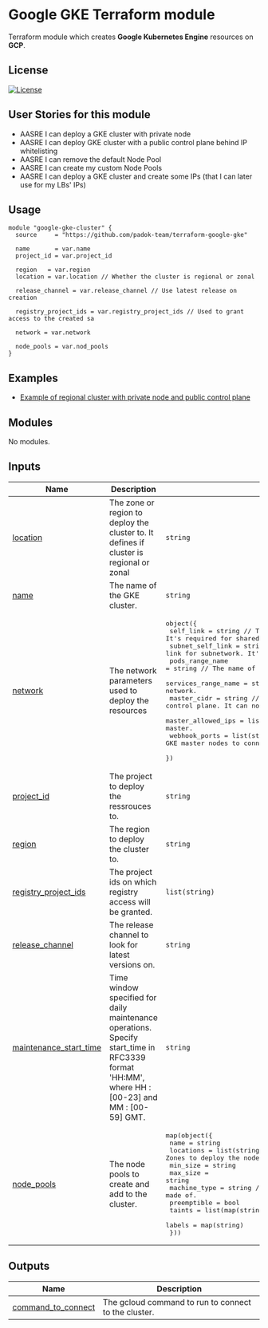 # Google GKE Terraform module

Terraform module which creates **Google Kubernetes Engine** resources on **GCP**.

## License

[![License](https://img.shields.io/badge/License-Apache_2.0-blue.svg)](https://opensource.org/licenses/Apache-2.0)

## User Stories for this module

- AASRE I can deploy a GKE cluster with private node
- AASRE I can deploy GKE cluster with a public control plane behind IP whitelisting
- AASRE I can remove the default Node Pool
- AASRE I can create my custom Node Pools
- AASRE I can deploy a GKE cluster and create some IPs (that I can later use for my LBs' IPs)

## Usage

```hcl
module "google-gke-cluster" {
  source     = "https://github.com/padok-team/terraform-google-gke"

  name       = var.name
  project_id = var.project_id

  region   = var.region
  location = var.location // Whether the cluster is regional or zonal

  release_channel = var.release_channel // Use latest release on creation

  registry_project_ids = var.registry_project_ids // Used to grant access to the created sa

  network = var.network

  node_pools = var.nod_pools
}
```

## Examples

- [Example of regional cluster with private node and public control plane](examples/public)

<!-- BEGIN_TF_DOCS -->
## Modules

No modules.

## Inputs

| Name | Description | Type | Default | Required |
|------|-------------|------|---------|:--------:|
| <a name="input_location"></a> [location](#input\_location) | The zone or region to deploy the cluster to. It defines if cluster is regional or zonal | `string` | n/a | yes |
| <a name="input_name"></a> [name](#input\_name) | The name of the GKE cluster. | `string` | n/a | yes |
| <a name="input_network"></a> [network](#input\_network) | The network parameters used to deploy the resources | <pre>object({<br>    self_link           = string            // The self link for network. It's required for shared VPC.<br>    subnet_self_link    = string            // The self link for subnetwork. It's requirred for shared VPC.<br>    pods_range_name     = string            // The name of pod range created in network.<br>    services_range_name = string            // The name of service range created in network.<br>    master_cidr         = string            // The private ip range to use for control plane. It can not be created in network module.<br>    master_allowed_ips  = list(map(string)) // The ips to whitelist to access master.<br>    webhook_ports       = list(string)      // The ports to open to allow GKE master nodes to connect to admission controllers/webhooks.<br>  })</pre> | n/a | yes |
| <a name="input_project_id"></a> [project\_id](#input\_project\_id) | The project to deploy the ressrouces to. | `string` | n/a | yes |
| <a name="input_region"></a> [region](#input\_region) | The region to deploy the cluster to. | `string` | n/a | yes |
| <a name="input_registry_project_ids"></a> [registry\_project\_ids](#input\_registry\_project\_ids) | The project ids on which registry access will be granted. | `list(string)` | n/a | yes |
| <a name="input_release_channel"></a> [release\_channel](#input\_release\_channel) | The release channel to look for latest versions on. | `string` | n/a | yes |
| <a name="input_maintenance_start_time"></a> [maintenance\_start\_time](#input\_maintenance\_start\_time) | Time window specified for daily maintenance operations. Specify start\_time in RFC3339 format 'HH:MM', where HH : [00-23] and MM : [00-59] GMT. | `string` | `"00:00"` | no |
| <a name="input_node_pools"></a> [node\_pools](#input\_node\_pools) | The node pools to create and add to the cluster. | <pre>map(object({<br>    name         = string<br>    locations    = list(string) // Zones to deploy the nodes into<br>    min_size     = string<br>    max_size     = string<br>    machine_type = string // The GCE machine type the pool is made of.<br>    preemptible  = bool<br>    taints       = list(map(string))<br>    labels       = map(string)<br>  }))</pre> | `{}` | no |

## Outputs

| Name | Description |
|------|-------------|
| <a name="output_command_to_connect"></a> [command\_to\_connect](#output\_command\_to\_connect) | The gcloud command to run to connect to the cluster. |
<!-- END_TF_DOCS -->
